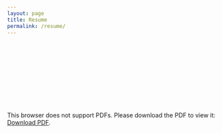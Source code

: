 ```yaml
---
layout: page
title: Resume
permalink: /resume/
---
```


<object data="https://raw.githubusercontent.com/bgert/bgert.github.io/571968726851e4595c99a4060589bc78a7d066a6/Ben%20Gertz%20internet%20resume.pdf" width="800px" height="1100px">
    <embed src="https://raw.githubusercontent.com/bgert/bgert.github.io/571968726851e4595c99a4060589bc78a7d066a6/Ben%20Gertz%20internet%20resume.pdf">
        <p>This browser does not support PDFs. Please download the PDF to view it: <a href="https://raw.githubusercontent.com/bgert/bgert.github.io/571968726851e4595c99a4060589bc78a7d066a6/Ben%20Gertz%20internet%20resume.pdf">Download PDF</a>.</p>
    </embed>
</object>